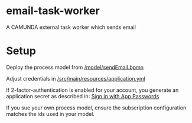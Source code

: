 # email-task-worker
A CAMUNDA external task worker which sends email

# Setup
Deploy the process model from [/model/sendEmail.bpmn](/model/sendEmail.bpmn)  

Adjust credentials in [/src/main/resources/application.yml](/src/main/resources/application.yml)  
   
If 2-factor-authentication is enabled for your account, you generate an
application secret as described in: [Sign in with App Passwords](https://support.google.com/accounts/answer/185833)

If you sue your own process model, ensure the subscription configuration matches the ids used in your model.